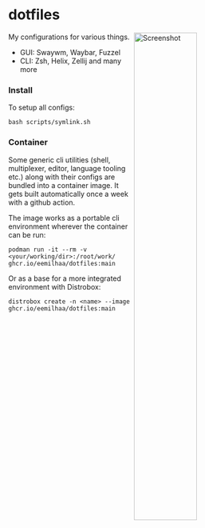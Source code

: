 # dotfiles

<img align="right" width="50%" src="https://github.com/eemilhaa/dotfiles/assets/70660230/a36b9697-65cf-42cf-bf86-cffcef97b2ad" alt="Screenshot">

My configurations for various things.
- GUI: Swaywm, Waybar, Fuzzel
- CLI: Zsh, Helix, Zellij and many more

### Install
To setup all configs:
```console
bash scripts/symlink.sh
```

### Container
Some generic cli utilities
(shell, multiplexer, editor, language tooling etc.)
along with their configs are bundled into a container image.
It gets built automatically once a week with a github action.

The image works as a portable cli environment wherever the container can be run:
```console
podman run -it --rm -v <your/working/dir>:/root/work/ ghcr.io/eemilhaa/dotfiles:main
```

Or as a base for a more integrated environment with Distrobox:
```console
distrobox create -n <name> --image ghcr.io/eemilhaa/dotfiles:main
```
